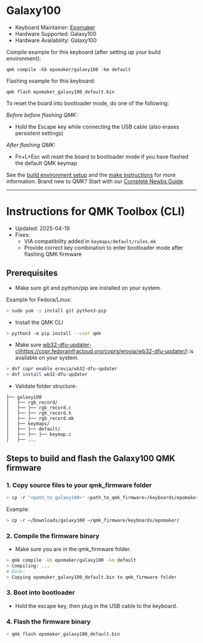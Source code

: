 # Galaxy100

* Keyboard Maintainer: [Epomaker](https://github.com/Epomaker)
* Hardware Supported: Galaxy100
* Hardware Availability: Galaxy100

Compile example for this keyboard (after setting up your build environment):

    qmk compile -kb epomaker/galaxy100 -km default

Flashing example for this keyboard:

    qmk flash epomaker_galaxy100_default.bin

To reset the board into bootloader mode, do one of the following:

_Before before flashing QMK:_
* Hold the Escape key while connecting the USB cable (also erases persistent settings)

_After flashing QMK:_
* Fn+L+Esc will reset the board to bootloader mode if you have flashed the default QMK keymap


See the [build environment setup](https://docs.qmk.fm/#/getting_started_build_tools) and the [make instructions](https://docs.qmk.fm/#/getting_started_make_guide) for more information. Brand new to QMK? Start with our [Complete Newbs Guide](https://docs.qmk.fm/#/newbs).

---

# Instructions for QMK Toolbox (CLI) 

* Updated: 2025-04-19
* Fixes:
   -  VIA compatibility added in `keymaps/default/rules.mk`
   -  Provide correct key combination to enter bootloader mode after flashing QMK firmware

## Prerequisites

* Make sure git and python/pip are installed on your system.

Example for Fedora/Linux:

```bash
> sudo yum -y install git python3-pip
```

* Install the QMK CLI

```bash
> python3 -m pip install --user qmk
```

* Make sure [wb32-dfu-updater-cli]([)https://copr.fedorainfracloud.org/coprs/erovia/wb32-dfu-updater/) is available on your system.

```bash
> dnf copr enable erovia/wb32-dfu-updater
> dnf install wb32-dfu-updater
```

* Validate folder structure:

```
├── galaxy100
│   ├── rgb_record/
│   ├── ├── rgb_record.c
│   ├── ├── rgb_record.h
│   ├── ├── rgb_record.mk
│   ├── keymaps/
│   ├── ├── default/
│   ├── ├── ├── keymap.c
│   ├── ...
``` 

## Steps to build and flash the Galaxy100 QMK firmware

### 1. Copy source files to your qmk_firmware folder

```bash
> cp -r "<path_to_galaxy100>" <path_to_qmk_firmware>/keyboards/epomaker/
```

Example:

```bash
> cp -r ~/Downloads/galaxy100 ~/qmk_firmware/keyboards/epomaker/
```

### 2. Compile the firmware binary

* Make sure you are in the qmk_firmware folder.

```bash
> qmk compile -kb epomaker/galaxy100 -km default
> Compiling: ...
# Done:
> Copying epomaker_galaxy100_default.bin to qmk_firmware folder
```

### 3. Boot into bootloader

* Hold the escape key, then plug in the USB cable to the keyboard.

### 4. Flash the firmware binary

```bash
> qmk flash epomaker_galaxy100_default.bin
```
